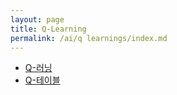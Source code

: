 ```yaml
---
layout: page
title: Q-Learning
permalink: /ai/q learnings/index.md
---
```


- [Q-러닝](Q-러닝.md)
- [Q-테이블](Q-테이블.md)
